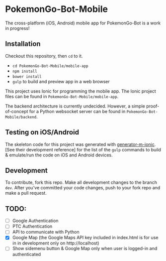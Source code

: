# PokemonGo-Bot-Mobile

The cross-platform (iOS, Android) mobile app for PokemonGo-Bot is a work in progress!

## Installation
Checkout this repository, then `cd` to it.
- `cd PokemonGo-Bot-Mobile/mobile-app`
- `npm install`
- `bower install`
- `gulp` to build and preview app in a web browser

This project uses Ionic for programming the mobile app. The Ionic project files can be found in `PokemonGo-Bot-Mobile/mobile-app`.

The backend architecture is currently undecided. However, a simple proof-of-concept for a Python websocket server can be found in `PokemonGo-Bot-Mobile/backend`.

## Testing on iOS/Android
The skeleton code for this project was generated with [generator-m-ionic](https://github.com/mwaylabs/generator-m-ionic/blob/master/docs/guides/development_intro.md). [See their development reference] for the list of the `gulp` commands to build & emulate/run the code on iOS and Android devices.

## Development

To contribute, fork this repo. Make all development changes to the branch `dev`. After you've committed your code changes, push to your fork repo and make a pull request.

## TODO:
- [ ] Google Authentication
- [ ] PTC Authentication
- [ ] API to communicate with Python
- [x] Google Map (the Google Maps API key included in index.html is for use in in development only on http://localhost)
- [ ] Show sidemenu button & Google Map only when user is logged-in and authenticated
